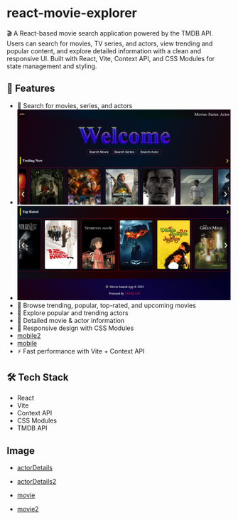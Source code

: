 # react-movie-explorer

🎬 A React-based movie search application powered by the TMDB API. Users can search for movies, TV series, and actors, view trending and popular content, and explore detailed information with a clean and responsive UI. Built with React, Vite, Context API, and CSS Modules for state management and styling.

## 🚀 Features

- 🔎 Search for movies, series, and actors
- ![home](./public/home.png)
- ![footer](./public/footer.png)
- 🎥 Browse trending, popular, top-rated, and upcoming movies
- 👤 Explore popular and trending actors
- 📄 Detailed movie & actor information
- 📱 Responsive design with CSS Modules
- [mobile2](./public/mobile2.jpeg)
- [mobile](./public/mobile2.jpeg)
- ⚡ Fast performance with Vite + Context API

## 🛠️ Tech Stack

- React
- Vite
- Context API
- CSS Modules
- TMDB API

## Image

- [actorDetails](./public/actorDetails.png)
- [actorDetails2](./public/actorDetails2.png)

- [movie](./public/movieDetails.png)
- [movie2](./public/movieDetails2.png)
